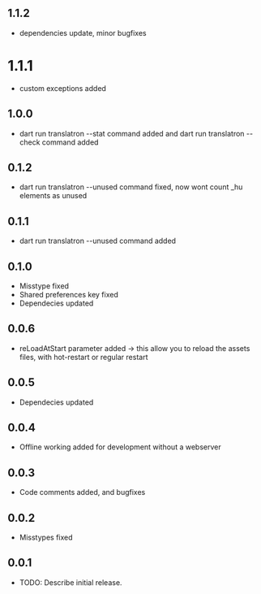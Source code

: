 ## 1.1.2

* dependencies update, minor bugfixes

# 1.1.1

* custom exceptions added

## 1.0.0

* dart run translatron --stat command added and dart run translatron --check command added

## 0.1.2

* dart run translatron --unused command fixed, now wont count _hu elements as unused

## 0.1.1

* dart run translatron --unused command added

## 0.1.0

* Misstype fixed
* Shared preferences key fixed
* Dependecies updated

## 0.0.6

* reLoadAtStart parameter added -> this allow you to reload the assets files, with hot-restart or regular restart

## 0.0.5

* Dependecies updated

## 0.0.4

* Offline working added for development without a webserver

## 0.0.3

* Code comments added, and bugfixes

## 0.0.2

* Misstypes fixed

## 0.0.1

* TODO: Describe initial release.
